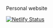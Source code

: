 Personal website

[![Netlify Status](https://api.netlify.com/api/v1/badges/2bf425f6-0a81-4eca-b293-5ec17f23e6b9/deploy-status)](https://app.netlify.com/sites/planetaiko/deploys)
